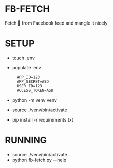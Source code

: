# FB-FETCH
Fetch 💩 from Facebook feed and mangle it nicely

# SETUP
- touch .env
- populate .env

        APP_ID=123
        APP_SECRET=ASD
        USER_ID=123
        ACCESS_TOKEN=ASD

- python -m venv venv
- source ./venv/bin/activate
- pip install -r requirements.txt

# RUNNING
- source ./venv/bin/activate
- python fb-fetch.py --help